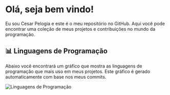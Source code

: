 # Olá, seja bem vindo!

Eu sou Cesar Pelogia e este é o meu repositório no GitHub. Aqui você pode encontrar uma coleção de meus projetos e contribuições no mundo da programação. 

## 📊 Linguagens de Programação

Abaixo você encontrará um gráfico que mostra as linguagens de programação que mais uso em meus projetos. Este gráfico é gerado automaticamente com base nos meus commits.

![Linguagens de Programação](https://github-readme-stats.vercel.app/api/top-langs/?username=cesarpelogia&layout=compact)
